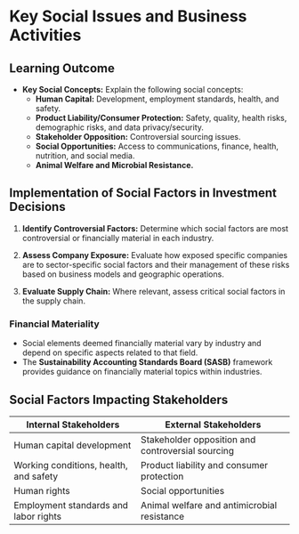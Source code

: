 # Key Social Issues and Business Activities

## Learning Outcome
- **Key Social Concepts:** Explain the following social concepts:
  - **Human Capital:** Development, employment standards, health, and safety.
  - **Product Liability/Consumer Protection:** Safety, quality, health risks, demographic risks, and data privacy/security.
  - **Stakeholder Opposition:** Controversial sourcing issues.
  - **Social Opportunities:** Access to communications, finance, health, nutrition, and social media.
  - **Animal Welfare and Microbial Resistance.**

## Implementation of Social Factors in Investment Decisions
1. **Identify Controversial Factors:** Determine which social factors are most controversial or financially material in each industry.
   
2. **Assess Company Exposure:** Evaluate how exposed specific companies are to sector-specific social factors and their management of these risks based on business models and geographic operations.
   
3. **Evaluate Supply Chain:** Where relevant, assess critical social factors in the supply chain.

### Financial Materiality
- Social elements deemed financially material vary by industry and depend on specific aspects related to that field.
- The **Sustainability Accounting Standards Board (SASB)** framework provides guidance on financially material topics within industries.

## Social Factors Impacting Stakeholders

| **Internal Stakeholders**                              | **External Stakeholders**                             |
|--------------------------------------------------------|------------------------------------------------------|
| Human capital development                               | Stakeholder opposition and controversial sourcing     |
| Working conditions, health, and safety                 | Product liability and consumer protection             |
| Human rights                                           | Social opportunities                                  |
| Employment standards and labor rights                   | Animal welfare and antimicrobial resistance            |
